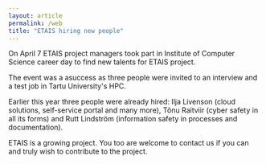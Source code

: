 ```yaml
---
layout: article
permalink: /web
title: "ETAIS hiring new people"
---
```


On April 7 ETAIS project managers took part in Institute of Computer Science career day to find new talents for ETAIS project.

The event was a asuccess as three people were invited to an interview and a test job in Tartu University's HPC.  

Earlier this year three people were already hired: Ilja Livenson (cloud solutions, self-service portal and many more), Tõnu Raitviir (cyber safety in all its forms) and Rutt Lindström (information safety in processes and documentation).  

ETAIS is a growing project. You too are welcome to contact us if you can and truly wish to contribute to the project.

